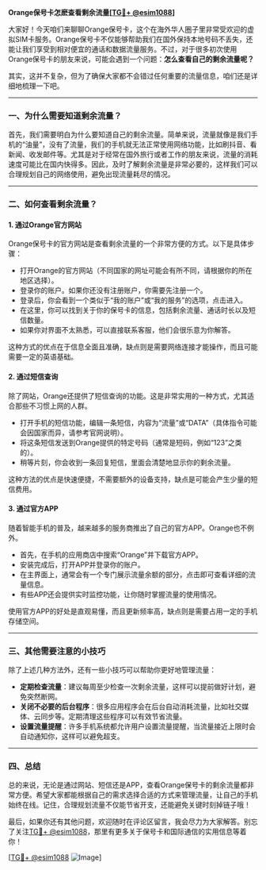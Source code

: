 **Orange保号卡怎麽查看剩余流量[[TG💪+ @esim1088](https://t.me/s/esim1088)]**

大家好！今天咱们来聊聊Orange保号卡，这个在海外华人圈子里非常受欢迎的虚拟SIM卡服务。Orange保号卡不仅能够帮助我们在国外保持本地号码不丢失，还能让我们享受到相对便宜的通话和数据流量服务。不过，对于很多初次使用Orange保号卡的朋友来说，可能会遇到一个问题：**怎么查看自己的剩余流量呢？**

其实，这并不复杂，但为了确保大家都不会错过任何重要的流量信息，咱们还是详细地梳理一下吧。

---

### 一、为什么需要知道剩余流量？

首先，我们需要明白为什么要知道自己的剩余流量。简单来说，流量就像是我们手机的“油量”，没有了流量，我们的手机就无法正常使用网络功能，比如刷抖音、看新闻、收发邮件等。尤其是对于经常在国外旅行或者工作的朋友来说，流量的消耗速度可能比在国内快得多。因此，及时了解剩余流量是非常必要的，这样我们可以合理规划自己的网络使用，避免出现流量耗尽的情况。

---

### 二、如何查看剩余流量？

#### 1. **通过Orange官方网站**
  
Orange保号卡的官方网站是查看剩余流量的一个非常方便的方式。以下是具体步骤：

- 打开Orange的官方网站（不同国家的网址可能会有所不同，请根据你的所在地区选择）。
- 登录你的账户。如果你还没有注册账户，你需要先注册一个。
- 登录后，你会看到一个类似于“我的账户”或“我的服务”的选项，点击进入。
- 在这里，你可以找到关于你的保号卡的信息，包括剩余流量、通话时长以及短信数量。
- 如果你对界面不太熟悉，可以直接联系客服，他们会很乐意为你解答。

这种方式的优点在于信息全面且准确，缺点则是需要网络连接才能操作，而且可能需要一定的英语基础。

#### 2. **通过短信查询**

除了网站，Orange还提供了短信查询的功能。这是非常实用的一种方式，尤其适合那些不习惯上网的人群。

- 打开手机的短信功能，编辑一条短信，内容为“流量”或“DATA”（具体指令可能会因国家而异，请参考官网说明）。
- 将这条短信发送到Orange提供的特定号码（通常是短码，例如“123”之类的）。
- 稍等片刻，你会收到一条回复短信，里面会清楚地显示你的剩余流量。

这种方法的优点是快速便捷，不需要额外的设备支持，缺点是可能会产生少量的短信费用。

#### 3. **通过官方APP**

随着智能手机的普及，越来越多的服务商推出了自己的官方APP。Orange也不例外。

- 首先，在手机的应用商店中搜索“Orange”并下载官方APP。
- 安装完成后，打开APP并登录你的账户。
- 在主界面上，通常会有一个专门展示流量余额的部分，点击即可查看详细的流量信息。
- 有些APP还会提供实时监控功能，让你随时掌握流量的使用情况。

使用官方APP的好处是直观易懂，而且更新频率高，缺点则是需要占用一定的手机存储空间。

---

### 三、其他需要注意的小技巧

除了上述几种方法外，还有一些小技巧可以帮助你更好地管理流量：

- **定期检查流量**：建议每周至少检查一次剩余流量，这样可以提前做好计划，避免突然断网。
- **关闭不必要的后台程序**：很多应用程序会在后台自动消耗流量，比如社交媒体、云同步等。定期清理这些程序可以有效节省流量。
- **设置流量提醒**：许多手机系统都允许用户设置流量提醒，当流量接近上限时会自动通知你，这样可以避免超支。

---

### 四、总结

总的来说，无论是通过网站、短信还是APP，查看Orange保号卡的剩余流量都非常方便。希望大家都能根据自己的需求选择合适的方式来管理流量，让自己的手机始终在线。记住，合理规划流量不仅能节省开支，还能避免关键时刻掉链子哦！

最后，如果你还有其他问题，欢迎随时在评论区留言，我会尽力为大家解答。别忘了关注[TG💪+ @esim1088](https://t.me/s/esim1088)，那里有更多关于保号卡和国际通信的实用信息等着你！

[[TG💪+ @esim1088](https://t.me/s/esim1088) ![Image](https://i.postimg.cc/4NQfJmqS/Snipaste-2025-05-13-00-14-12.png)]